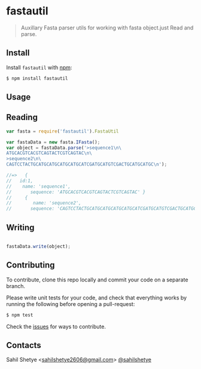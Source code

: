 # fastautil
> Auxillary Fasta parser utils for  working  with fasta object.just Read and parse.


Install
-------

Install ```fastautil``` with [npm](//npmjs.org):

```sh
$ npm install fastautil
```


Usage
-----

## Reading
```js
var fasta = require('fastautil').FastaUtil

var fastaData = new fasta.IFasta();
var object = fastaData.parse('>sequence1\n\
ATGCACGTCACGTCAGTACTCGTCAGTAC\n\
>sequence2\n\
CAGTCCTACTGCATGCATGCATGCATGCATCGATGCATGTCGACTGCATGCATGC\n');

//=>   { 
//   id:1,
//    name: 'sequence1',
//       sequence: 'ATGCACGTCACGTCAGTACTCGTCAGTAC' }
//     { 
//        name: 'sequence2',
//       sequence: 'CAGTCCTACTGCATGCATGCATGCATGCATCGATGCATGTCGACTGCATGCATGC' }
```

## Writing
```js

fastaData.write(object);

```


Contributing
------------

To contribute, clone this repo locally and commit your code on a separate branch.

Please write unit tests for your code, and check that everything works by running the following before opening a pull-request:

```sh
$ npm test
```

Check the [issues](https://github.com/Sahilshetye/FastaUtils/issues) for ways to contribute.

Contacts
--------
Sahil Shetye <[sahilshetye2606@gmail.com](mailto:sahilshetye2606@gmail.com)> [@sahilshetye](//twitter.com/sahilshetye)
